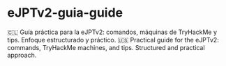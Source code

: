 # eJPTv2-guia-guide
🇨🇱 Guía práctica para la eJPTv2: comandos, máquinas de TryHackMe y tips. Enfoque estructurado y práctico.    🇺🇸 Practical guide for the eJPTv2: commands, TryHackMe machines, and tips. Structured and practical approach. 
